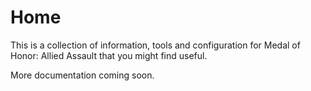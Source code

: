 # Home
This is a collection of information, tools and configuration for Medal of 
Honor: Allied Assault that you might find useful.

More documentation coming soon.

<!---
--->
